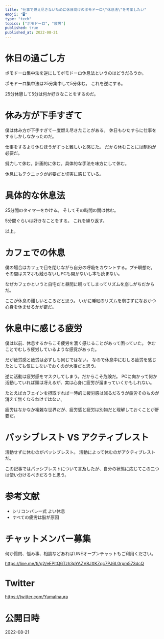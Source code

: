 ```yaml
---
title: "仕事で燃え尽きないために休日向けのポモドーロ\"休息法\"を考案したい"
emoji: "🖥"
type: "tech"
topics: ["ポモドーロ", "疲労"]
published: true
published_at: 2022-08-21
---
```


# 休日の過ごし方

ポモドーロ集中法を逆にしてポモドーロ休息法というのはどうだろうか。

ポモドーロ集中法は25分集中して5分休む。
これを逆にする。

25分休憩して5分は何か好きなことをするのだ。

# 休み方が下手すぎて

僕は休み方が下手すぎて一度燃え尽きたことがある。
休日もひたすらに仕事をするしかしなかったのだ。

仕事をするより休むほうがずっと難しいと感じた。
だから休むことには制約が必要だ。

努力して休む。計画的に休む。具体的な手法を味方にして休む。

休息にもテクニックが必要だと切実に感じている。

# 具体的な休息法

25分間のタイマーをかける。
そしてその時間の間は休む。

5分間ぐらいは好きなことをする。
これを繰り返す。

以上。

# カフェでの休息

僕の場合はカフェで目を閉じながら自分の呼吸をカウントする。プチ瞑想だ。
その間はスマホも触らないしPCも開かないし本も読まない。

なぜカフェかというと自宅だと昼間に眠ってしまってリズムを崩しがちだからだ。

ここが休息の難しいところだと思う。
いかに睡眠のリズムを崩さずになおかつ心身を休ませるかが鍵だ。

# 休息中に感じる疲労

僕は以前、休息するからこそ疲労を濃く感じることがあって困っていた。
休むことでむしろ疲労しているような感覚があった。

だが疲労感と疲労は必ずしも同じではない。
なので休息中にむしろ疲労を感じたとしても気にしないでおくのが大事だと思う。

逆に活動は疲労感をマスクしてしまう。だからこそ危険だ。
PCに向かって何か活動していれば頭は冴えるが、実は心身に疲労が溜まっていくかもしれない。

たとえばカフェインを摂取すれば一時的に疲労感は減るだろうが疲労そのものが消えて無くなるわけではない。

疲労はなかなか複雑な世界だが、疲労感と疲労は別物だと理解しておくことが肝要だ。

# パッシブレスト VS アクティブレスト

活動せずに休むのがパッシブレスト。
活動によって休むのがアクティブレストだ。

この記事ではパッシブレストについて言及したが、自分の状態に応じてこの二つは使い分けるべきだろうと思う。


# 参考文献

- シリコンバレー式 よい休息
- すべての疲労は脳が原因



<!-- Update From Qiita API -->

# チャットメンバー募集


何か質問、悩み事、相談などあればLINEオープンチャットもご利用ください。

https://line.me/ti/g2/eEPltQ6Tzh3pYAZV8JXKZqc7PJ6L0rpm573dcQ



# Twitter

https://twitter.com/YumaInaura



<!-- Update From Qiita API -->



# 公開日時

2022-08-21
